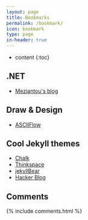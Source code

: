 ```yaml
---
layout: page
title: Bookmarks
permalink: /bookmark/
icon: bookmark
type: page
in-header: true
---
```


* content
{:toc}

## .NET

 - [Meziantou's blog](https://www.meziantou.net)

## Draw & Design

 - [ASCIIFlow](https://asciiflow.com/#/)

## Cool Jekyll themes

 - [Chalk](https://jamstackthemes.dev/theme/jekyll-chalk/)
 - [Thinkspace](https://jamstackthemes.dev/theme/jekyll-thinkspace/)
 - [jekyllBear](https://jamstackthemes.dev/theme/jekyllbear/)
 - [Hacker Blog](https://jamstackthemes.dev/theme/jekyll-theme-hacker-blog/)

## Comments

{% include comments.html %}
